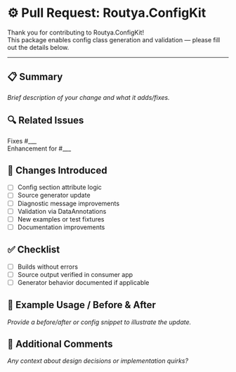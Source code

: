 # ⚙️ Pull Request: Routya.ConfigKit

Thank you for contributing to Routya.ConfigKit!  
This package enables config class generation and validation — please fill out the details below.

---

## 📋 Summary

_Brief description of your change and what it adds/fixes._

## 🔍 Related Issues

Fixes #___  
Enhancement for #___

## 🔄 Changes Introduced

- [ ] Config section attribute logic
- [ ] Source generator update
- [ ] Diagnostic message improvements
- [ ] Validation via DataAnnotations
- [ ] New examples or test fixtures
- [ ] Documentation improvements

## ✅ Checklist

- [ ] Builds without errors
- [ ] Source output verified in consumer app
- [ ] Generator behavior documented if applicable

## 🧪 Example Usage / Before & After

_Provide a before/after or config snippet to illustrate the update._

## 💬 Additional Comments

_Any context about design decisions or implementation quirks?_
